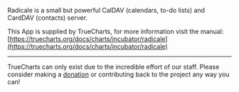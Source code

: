 Radicale is a small but powerful CalDAV (calendars, to-do lists) and CardDAV (contacts) server.

This App is supplied by TrueCharts, for more information visit the manual: [https://truecharts.org/docs/charts/incubator/radicale](https://truecharts.org/docs/charts/incubator/radicale)

---

TrueCharts can only exist due to the incredible effort of our staff.
Please consider making a [donation](https://truecharts.org/docs/about/sponsor) or contributing back to the project any way you can!

